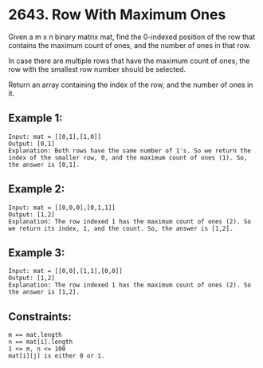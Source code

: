 # 2643. Row With Maximum Ones
      
Given a m x n binary matrix mat, find the 0-indexed position of the row that contains the maximum count of ones, and the number of ones in that row.

In case there are multiple rows that have the maximum count of ones, the row with the smallest row number should be selected.

Return an array containing the index of the row, and the number of ones in it.

## Example 1:

    Input: mat = [[0,1],[1,0]] 
    Output: [0,1]
    Explanation: Both rows have the same number of 1's. So we return the index of the smaller row, 0, and the maximum count of ones (1). So, the answer is [0,1].

## Example 2:

    Input: mat = [[0,0,0],[0,1,1]]
    Output: [1,2]
    Explanation: The row indexed 1 has the maximum count of ones (2). So we return its index, 1, and the count. So, the answer is [1,2].

## Example 3:

    Input: mat = [[0,0],[1,1],[0,0]]
    Output: [1,2]
    Explanation: The row indexed 1 has the maximum count of ones (2). So the answer is [1,2].

## Constraints:

    m == mat.length
    n == mat[i].length
    1 <= m, n <= 100
    mat[i][j] is either 0 or 1.